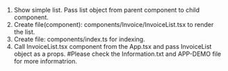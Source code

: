 1. Show simple list. Pass list object from parent component to child component.
2. Create file(component): components/Invoice/InvoiceList.tsx to render the list.
3. Create file: components/index.ts for indexing.
4. Call InvoiceList.tsx component from the App.tsx and pass InvoiceList object as a props.
#Please check the Information.txt and APP-DEMO file for more informatrion.
